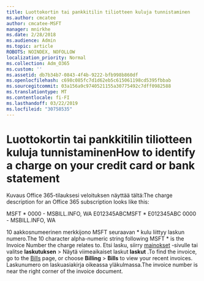 ```yaml
---
title: Luottokortin tai pankkitilin tiliotteen kuluja tunnistaminen
ms.author: cmcatee
author: cmcatee-MSFT
manager: mnirkhe
ms.date: 2/28/2018
ms.audience: Admin
ms.topic: article
ROBOTS: NOINDEX, NOFOLLOW
localization_priority: Normal
ms.collection: Adm_O365
ms.custom: ''
ms.assetid: db7b34b7-0843-4f4b-9222-bfb998b860df
ms.openlocfilehash: c698c085fc7d1d62eb5c615061198cd5395fbbab
ms.sourcegitcommit: 03a156a9c9740521155a30775492c7dff0982588
ms.translationtype: MT
ms.contentlocale: fi-FI
ms.lasthandoff: 03/22/2019
ms.locfileid: "30758535"
---
```

# <a name="how-to-identify-a-charge-on-your-credit-card-or-bank-statement"></a><span data-ttu-id="ef5c0-102">Luottokortin tai pankkitilin tiliotteen kuluja tunnistaminen</span><span class="sxs-lookup"><span data-stu-id="ef5c0-102">How to identify a charge on your credit card or bank statement</span></span>

<span data-ttu-id="ef5c0-103">Kuvaus Office 365-tilauksesi veloituksen näyttää tältä:</span><span class="sxs-lookup"><span data-stu-id="ef5c0-103">The charge description for an Office 365 subscription looks like this:</span></span>
  
<span data-ttu-id="ef5c0-104">MSFT \* 0000 - MSBILL.INFO, WA E012345ABC</span><span class="sxs-lookup"><span data-stu-id="ef5c0-104">MSFT \* E012345ABC 0000 - MSBILL.INFO, WA</span></span>
  
<span data-ttu-id="ef5c0-105">10 aakkosnumeerinen merkkijono MSFT seuraavan \* kulu liittyy laskun numero.</span><span class="sxs-lookup"><span data-stu-id="ef5c0-105">The 10 character alpha-numeric string following MSFT \* is the Invoice Number the charge relates to.</span></span> <span data-ttu-id="ef5c0-106">Etsi lasku, siirry [mainokset](https://go.microsoft.com/fwlink/p/?linkid=848039) -sivulle tai valitse **laskutuksen** \> Näytä viimeaikaiset laskut **laskut** .</span><span class="sxs-lookup"><span data-stu-id="ef5c0-106">To find the invoice, go to the [Bills](https://go.microsoft.com/fwlink/p/?linkid=848039) page, or choose **Billing** \> **Bills** to view your recent invoices.</span></span> <span data-ttu-id="ef5c0-107">Laskunumero on laskuasiakirja oikeassa yläkulmassa.</span><span class="sxs-lookup"><span data-stu-id="ef5c0-107">The invoice number is near the right corner of the invoice document.</span></span> 
  

